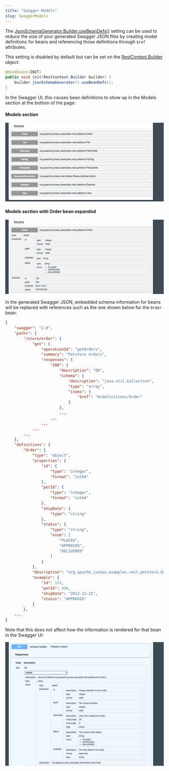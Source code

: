 ```yaml
---
title: "Swagger Models"
slug: SwaggerModels
---
```


The [JsonSchemaGenerator.Builder.useBeanDefs()](API_DOCS/org/apache/juneau/jsonschema/JsonSchemaGenerator/Builder.html#useBeanDefs())
setting can be used to reduce the size of your generated Swagger JSON files by creating model definitions for beans and
referencing those definitions through `$ref` attributes.

This setting is disabled by default but can be set on the <a href="/site/apidocs/org/apache/juneau/rest/RestContext.Builder.html" target="_blank">RestContext.Builder</a> object:

```java
@HookEvent(INIT)
public void init(RestContext.Builder builder) {
    builder.jsonSchemaGenerator().useBeanDefs();
}
```

In the Swagger UI, this causes bean definitions to show up in the Models section at the bottom of the page:

#### Models section

![Models section](/img/doc-files/jrs.Swagger.Models.1.png)

#### Models section with Order bean expanded

![Models section with Order bean expanded](/img/doc-files/jrs.Swagger.Models.2.png)

In the generated Swagger JSON, embedded schema information for beans will be replaced with references such as the one
shown below for the `Order` bean:

```json
{
    "swagger": "2.0",
    "paths": {
        "/store/order": {
            "get": {
                "operationId": "getOrders",
                "summary": "Petstore orders",
                "responses": {
                    "200": {
                        "description": "OK",
                        "schema": {
                            "description": "java.util.Collection",
                            "type": "array",
                            "items": {
                                "$ref": "#/definitions/Order"
                            }
                        },
                        ...
                    ...
                ...
            ...
        ...
    },
    "definitions": {
        "Order": {
            "type": "object",
            "properties": {
                "id": {
                    "type": "integer",
                    "format": "int64"
                },
                "petId": {
                    "type": "integer",
                    "format": "int64"
                },
                "shipDate": {
                    "type": "string"
                },
                "status": {
                    "type": "string",
                    "enum": [
                        "PLACED",
                        "APPROVED",
                        "DELIVERED"
                    ]
                }
            },
            "description": "org.apache.juneau.examples.rest.petstore.Order",
            "example": {
                "id": 123,
                "petId": 456,
                "shipDate": "2012-12-21",
                "status": "APPROVED"
            }
        },
    ...
}
```

Note that this does not affect how the information is rendered for that bean in the Swagger UI:

![Order bean rendered in Swagger UI](/img/doc-files/jrs.Swagger.Models.3.png)
